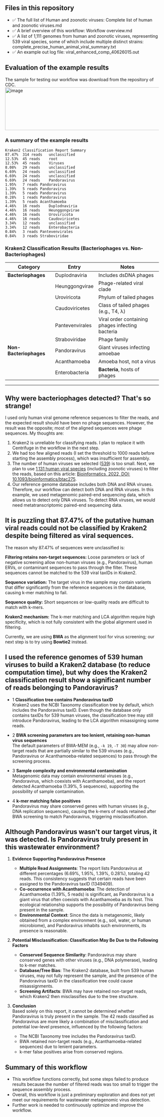 ## Files in this repository
- ✅ The full list of Human and zoonotic viruses: Complete list of human and zoonotic viruses.md 
- ✅ A brief overview of this workflow: Workflow overview.md
- ✅ A list of 1,111 genomes from human and zoonotic viruses, representing 539 viral species, some of which include multiple distinct strains: complete_precise_human_animal_viral_summary.txt
- ✅ An example out log file: viral_enhanced_comp_40626015.out
## Evaluation of the example results
The sample for testing our workflow was download from the repository of CDC.
<img width="700" height="140" alt="image" src="https://github.com/user-attachments/assets/0506bad9-b15d-4fe3-9182-8e87bfbd65c2" />


### A summary of the example results
```
Kraken2 Classification Report Summary
87.47%	314 reads	unclassified
12.53%	45 reads	root
12.53%	45 reads	Viruses
8.08%	29 reads	unclassified
6.69%	24 reads	unclassified
6.69%	24 reads	unclassified
6.69%	24 reads	Pandoravirus
1.95%	7 reads	Pandoravirus
1.39%	5 reads	Pandoravirus
1.39%	5 reads	Pandoravirus
0.28%	1 reads	Pandoravirus
1.39%	5 reads	Acanthamoeba
4.46%	16 reads	Duplodnaviria
4.46%	16 reads	Heunggongvirae
4.46%	16 reads	Uroviricota
4.46%	16 reads	Caudoviricetes
3.34%	12 reads	unclassified
3.34%	12 reads	Enterobacteria
0.84%	3 reads	Pantevenvirales
0.84%	3 reads	Straboviridae
```

### Kraken2 Classification Results (Bacteriophages vs. Non-Bacteriophages)

| Category               | Entry           | Notes                                            |
| ---------------------- | --------------- | ------------------------------------------------ |
| **Bacteriophages**     | Duplodnaviria   | Includes dsDNA phages                            |
|                        | Heunggongvirae  | Phage-related viral clade                        |
|                        | Uroviricota     | Phylum of tailed phages                          |
|                        | Caudoviricetes  | Class of tailed phages (e.g., T4, λ)             |
|                        | Pantevenvirales | Viral order containing phages infecting bacteria |
|                        | Straboviridae   | Phage family                                     |
| **Non-Bacteriophages** | Pandoravirus    | Giant viruses infecting amoebae                  |
|                        | Acanthamoeba    | Amoeba host, not a virus                         |
|                        | Enterobacteria  | **Bacteria**, hosts of phages                        |

---
## Why were bacteriophages detected? That's so strange!
I used only human viral genome reference sequences to filter the reads, and the expected result should have been no phage sequences. However, the result was the opposite; most of the aligned sequences were phage sequences. My thoughts are:
1. Kraken2 is unreliable for classifying reads. I plan to replace it with Centrifuge in the workflow in the next step.
2. We had too few aligned reads (I set the threshold to 1000 reads before starting the assembly process), which was insufficient for assembly.
3. The number of human viruses we selected ([539](https://github.com/pengsihua2023/wastewater_viral_detection/blob/main/Complete%20list%20of%20human%20and%20zoonotic%20viruses.md)) is too small. Next, we plan to use [1,131 human viral species](https://github.com/pengsihua2023/wastewater_viral_detection/blob/main/To%20be%20used%20reference%20genome%20list/TableS1.xlsx) (including zoonotic viruses) to filter the reads, based on this article: [Bioinformatics, 2022, DOI: 10.1093/bioinformatics/btac275](https://github.com/pengsihua2023/wastewater_viral_detection/blob/main/To%20be%20used%20reference%20genome%20list/An%20atlas%20of%20human%20viruses.pdf).
4. Our reference genome database includes both DNA and RNA viruses. Therefore, our workflow can detect both DNA and RNA viruses. In this example, we used metagenomic paired-end sequencing data, which allows us to detect only DNA viruses. To detect RNA viruses, we would need metatranscriptomic paired-end sequencing data.
## It is puzzling that 87.47% of the putative human viral reads could not be classified by Kraken2 despite being filtered as viral sequences.
The reason why 87.47% of sequences were unclassified is:  
  
**Filtering retains non-target sequences:** Loose parameters or lack of negative screening allow non-human viruses (e.g., Pandoravirus), human ERVs, or contaminant sequences to pass through the filter. These sequences cannot be matched to the 539 viral taxIDs in Kraken2.  
  
**Sequence variation:** The target virus in the sample may contain variants that differ significantly from the reference sequences in the database, causing k-mer matching to fail.  

**Sequence quality:** Short sequences or low-quality reads are difficult to match with k-mers.  
  
**Kraken2 mechanism:** The k-mer matching and LCA algorithm require high specificity, which is not fully consistent with the global alignment used in filtering.   

Currently, we are using **BWA** as the alignment tool for virus screening; our next step is to try using **Bowtie2** instead.

## I used the reference genomes of 539 human viruses to build a Kraken2 database (to reduce computation time), but why does the Kraken2 classification result show a significant number of reads belonging to Pandoravirus?

- 1 **Classification tree contains Pandoravirus taxID**  
   Kraken2 uses the NCBI Taxonomy classification tree by default, which includes the Pandoravirus taxID. Even though the database only contains taxIDs for 539 human viruses, the classification tree may still introduce Pandoravirus, leading to the LCA algorithm misassigning some reads.

- 2 **BWA screening parameters are too lenient, retaining non-human virus sequences**  
   The default parameters of BWA-MEM (e.g., `-k 19`, `-T 30`) may allow non-target reads that are partially similar to the 539 viruses (e.g., Pandoravirus or Acanthamoeba-related sequences) to pass through the screening process.  

- 3 **Sample complexity and environmental contamination**  
   Metagenomic data may contain environmental viruses (e.g., Pandoravirus, which coexists with Acanthamoeba), and the report detected Acanthamoeba (1.39%, 5 sequences), supporting the possibility of sample contamination.

- 4 **k-mer matching false positives**  
   Pandoravirus may share conserved genes with human viruses (e.g., DNA replication sequences), causing the k-mers of reads retained after BWA screening to match Pandoravirus, triggering misclassification.

## Although Pandoravirus wasn't our target virus, it was detected. Is Pandoravirus truly present in this wastewater environment?
1. **Evidence Supporting Pandoravirus Presence**  
   - **Multiple Read Assignments**: The report lists Pandoravirus at different percentages (6.69%, 1.95%, 1.39%, 0.28%), totaling 42 reads. This consistency suggests that certain reads have been assigned to the Pandoravirus taxID (1349409).  
   - **Co-occurrence with Acanthamoeba**: The detection of Acanthamoeba (1.39%, 5 reads) is significant, as Pandoravirus is a giant virus that often coexists with Acanthamoeba as its host. This ecological relationship supports the possibility of Pandoravirus being present in the sample.  
   - **Environmental Context**: Since the data is metagenomic, likely obtained from a complex environment (e.g., soil, water, or human microbiome), and Pandoravirus inhabits such environments, its presence is reasonable.

2. **Potential Misclassification: Classification May Be Due to the Following Factors**  
   - **Conserved Sequence Similarity**: Pandoravirus may share conserved genes with other viruses (e.g., DNA polymerase), leading to k-mer matches.  
   - **Database/Tree Bias**: The Kraken2 database, built from 539 human viruses, may not fully represent the sample, and the presence of the Pandoravirus taxID in the classification tree could cause misassignments.  
   - **Screening Artifacts**: BWA may have retained non-target reads, which Kraken2 then misclassifies due to the tree structure.

3. **Conclusion**  
   Based solely on this report, it cannot be determined whether Pandoravirus is truly present in the sample. The 42 reads classified as Pandoravirus are more likely a combination of misclassification and potential low-level presence, influenced by the following factors:  
   - The NCBI Taxonomy tree includes the Pandoravirus taxID.  
   - BWA retained non-target reads (e.g., Acanthamoeba-related sequences) due to lenient parameters.  
   - k-mer false positives arise from conserved regions.
## Summary of this workflow
- This workflow functions correctly, but some steps failed to produce results because the number of filtered reads was too small to trigger the sequence assembly process.
- Overall, this workflow is just a preliminary exploration and does not yet meet our requirements for wastewater metagenomic virus detection.
- Further work is needed to continuously optimize and improve the workflow.  

